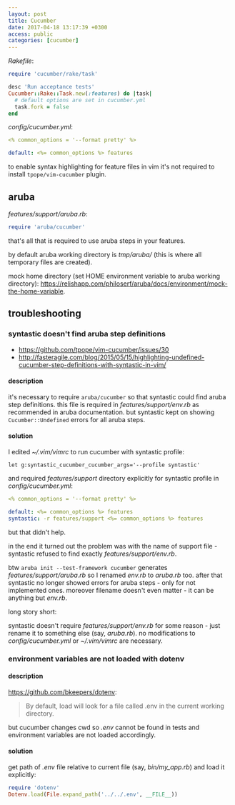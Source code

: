 ```yaml
---
layout: post
title: Cucumber
date: 2017-04-18 13:17:39 +0300
access: public
categories: [cucumber]
---
```


<!-- more -->

_Rakefile_:

```ruby
require 'cucumber/rake/task'

desc 'Run acceptance tests'
Cucumber::Rake::Task.new(:features) do |task|
  # default options are set in cucumber.yml
  task.fork = false
end
```

_config/cucumber.yml_:

```yaml
<% common_options = '--format pretty' %>

default: <%= common_options %> features
```

to enable syntax highlighting for feature files in vim
it's not required to install `tpope/vim-cucumber` plugin.

## aruba

_features/support/aruba.rb_:

```ruby
require 'aruba/cucumber'
```

that's all that is required to use aruba steps in your features.

by default aruba working directory is _tmp/aruba/_
(this is where all temporary files are created).

mock home directory (set HOME environment variable to aruba working directory):
<https://relishapp.com/philoserf/aruba/docs/environment/mock-the-home-variable>.

## troubleshooting

### syntastic doesn't find aruba step definitions

- https://github.com/tpope/vim-cucumber/issues/30
- http://fasteragile.com/blog/2015/05/15/highlighting-undefined-cucumber-step-definitions-with-syntastic-in-vim/

#### description

it's necessary to require `aruba/cucumber` so that syntastic could find
aruba step definitions. this file is required in _features/support/env.rb_
as recommended in aruba documentation. but syntastic kept on showing
`Cucumber::Undefined` errors for all aruba steps.

#### solution

I edited _~/.vim/vimrc_ to run cucumber with syntastic profile:

```vim
let g:syntastic_cucumber_cucumber_args='--profile syntastic'
```

and required _features/support_ directory explicitly for syntastic profile
in _config/cucumber.yml_:

```yaml
<% common_options = '--format pretty' %>

default: <%= common_options %> features
syntastic: -r features/support <%= common_options %> features
```

but that didn't help.

in the end it turned out the problem was with the name of support file -
syntastic refused to find exactly _features/support/env.rb_.

btw `aruba init --test-framework cucumber` generates _features/support/aruba.rb_
so I renamed _env.rb_ to _aruba.rb_ too. after that syntastic no longer showed
errors for aruba steps - only for not implemented ones. moreover filename doesn't
even matter - it can be anything but _env.rb_.

long story short:

syntastic doesn't require _features/support/env.rb_ for some reason -
just rename it to something else (say, _aruba.rb_). no modifications to
_config/cucumber.yml_ or _~/.vim/vimrc_ are necessary.

### environment variables are not loaded with dotenv

#### description

<https://github.com/bkeepers/dotenv>:

> By default, load will look for a file called .env in the current working directory.

but cucumber changes cwd so _.env_ cannot be found in tests and
environment variables are not loaded accordingly.

#### solution

get path of _.env_ file relative to current file (say, _bin/my_app.rb_)
and load it explicitly:

```ruby
require 'dotenv'
Dotenv.load(File.expand_path('../../.env', __FILE__))
```
